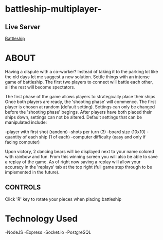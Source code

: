 # battleship-multiplayer-

## Live Server

[Battleship](https://dashboard.heroku.com/apps/battleship-multiplayer-jeff/settings)

# ABOUT

Having a dispute with a co-worker? Instead of taking it to the parking lot like the old days let me suggest a new solution. Settle things with an intense game of battleship. The first two players to connect will battle each other, all the rest will become spectators. 

The first phase of the game allows players to strategically place their ships. Once both players are ready, the 'shooting phase' will commence. The first player is chosen at random (default setting). Settings can only be changed before the 'shooting phase' begings. After players have both placed their ships down, settings can not be altered.
Default settings that can be manipulated include:

  -player with first shot (random)
  -shots per turn (3)
  -board size (10x10)
  -quantity of each ship (1 of each)
  -computer difficulty (easy and only if facing computer)
  
Upon victory, 2 dancing bears will be displayed next to your name colored with rainbow and fun. From this winning screen you will also be able to save a replay of the game. As of right now saving a replay will allow your accuracy in the 'replays' tab at the top right (full game step through to be implemented in the future). 

## CONTROLS

Click 'R' key to rotate your pieces when placing battleship

# Technology Used

-NodeJS
-Express
-Socket.io
-PostgreSQL
